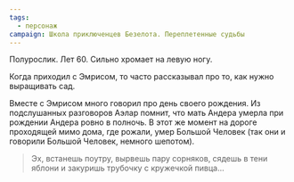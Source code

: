```yaml
---
tags:
  - персонаж
campaign: Школа приключенцев Безелота. Переплетенные судьбы
---
```



Полурослик. Лет 60. Сильно хромает на левую ногу.

Когда приходил с Эмрисом, то часто рассказывал про то, как нужно выращивать сад.

Вместе с Эмрисом много говорил про день своего рождения. Из подслушанных разговоров Аэлар помнит, что мать Андера умерла при рождении Андера ровно в полночь. В этот же момент на дороге проходящей мимо дома, где рожали, умер Большой Человек (так они и говорили Большой Человек, немного шепотом).

> Эх, встанешь поутру, вырвешь пару сорняков, сядешь в тени яблони и закуришь трубочку с кружечкой пивца...
